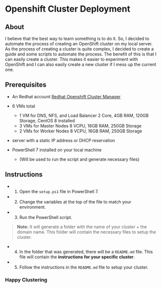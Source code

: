 # Openshift Cluster Deployment

## About

I believe that the best way to learn something is to do it. So, I decided to automate the process of creating an OpenShift cluster on my local server. As the process of creating a cluster is quite complex, I decided to create a guide and some scripts to automate the process. The benefit of this is that I can easily create a cluster. This makes it easier to experiment with OpenShift and I can also easily create a new cluster if I mess up the current one.

## Prerequisites

- An Redhat account [Redhat Openshift Cluster Manager](https://cloud.redhat.com/openshift/install)

- 6 VMs total
  - 1 VM for DNS, NFS, and Load Balancer 2 Core, 4GB RAM, 120GB Storage, CentOS 8 installed
  - 3 VMs for Master Nodes 8 VCPU, 16GB RAM, 250GB Storage
  - 2 VMs for Worker Nodes 8 VCPU, 16GB RAM, 250GB Storage
- server with a static IP address or DHCP reservation
- PowerShell 7 installed on your local machine
  - (Will be used to run the script and generate necessary files)

## Instructions

- 1. Open the `setup.ps1` file in PowerShell 7.
- 2. Change the variables at the top of the file to match your environment.
- 3. Run the PowerShell script.

> **Note:** It will generate a folder with the name of your cluster + the domain name. This folder will contain the necessary files to setup the cluster.

- 4. In the folder that was generated, there will be a `README.md` file. This file will contain the **instructions for your specific cluster**.

- 5. Follow the instructions in the `README.md` file to setup your cluster.

### Happy Clustering
